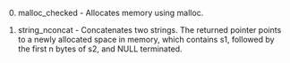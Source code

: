 0. malloc_checked - Allocates memory using malloc.

1. string_nconcat - Concatenates two strings. The returned pointer points to a newly allocated space in memory, which contains s1, followed by the first n bytes of s2, and NULL terminated.
